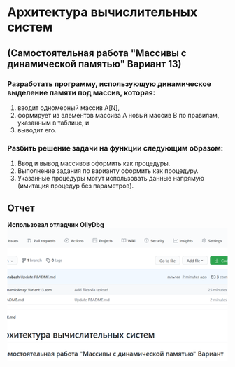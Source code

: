 # Архитектура вычислительных систем 
## (Самостоятельная работа "Массивы с динамической памятью" Вариант 13)
### Разработать программу, использующую динамическое выделение памяти под массив, которая:
1. вводит одномерный массив A[N], 
1. формирует из элементов массива A новый массив B по правилам, указанным в таблице, и 
1. выводит его.

### Разбить решение задачи на функции следующим образом: 
1. Ввод и вывод массивов оформить как процедуры.
1. Выполнение задания по варианту оформить как процедуру.
1. Указанные процедуры могут использовать данные напрямую (имитация процедур без параметров).


## Отчет
**Использовал отладчик OllyDbg**
![GitHub Logo](изображение.png)

